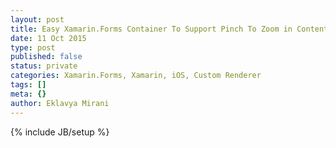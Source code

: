 ```yaml
---
layout: post
title: Easy Xamarin.Forms Container To Support Pinch To Zoom in Content in iOS using Custom Renderers
date: 11 Oct 2015
type: post
published: false
status: private
categories: Xamarin.Forms, Xamarin, iOS, Custom Renderer
tags: []
meta: {}
author: Eklavya Mirani
---
```

{% include JB/setup %}
<p></p>